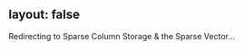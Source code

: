 layout: false
---
<!DOCTYPE html>
<html>
	<head>
		<title>Redirecting to Sparse Column Storage &amp; the Sparse Vector</title>
  		<link rel="canonical" href="http://improve.dk/sparse-column-storage-ndash-the-sparse-vector/"/>
		<meta http-equiv="content-type" content="text/html; charset=utf-8" />
		<meta http-equiv="refresh" content="0;url=http://improve.dk/sparse-column-storage-ndash-the-sparse-vector/" />
	</head>
	<body>
		Redirecting to Sparse Column Storage &amp; the Sparse Vector...
	</body>
</html>